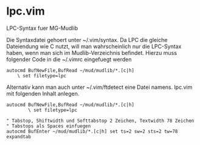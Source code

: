lpc.vim
=======

LPC-Syntax fuer MG-Mudlib

Die Syntaxdatei gehoert unter ~/.vim/syntax. Da LPC die gleiche Dateiendung
wie C nutzt, will man wahrscheinlich nur die LPC-Syntax haben, wenn man sich
im Mudlib-Verzeichnis befindet. Hierzu muss folgender Code in die ~/.vimrc
eingefuegt werden

```vim
autocmd BufNewFile,BufRead ~/mud/mudlib/*.[c|h]
	\ set filetype=lpc
```
Alternativ kann man auch unter ~/.vim/ftdetect eine Datei namens. lpc.vim
mit folgenden Inhalt anlegen.

```vim
autocmd BufNewFile,BufRead ~/mud/mudlib/*.[c|h]
        \ set filetype=lpc

" Tabstop, Shiftwidth und Softtabstop 2 Zeichen, Textwidth 78 Zeichen
" Tabstops als Spaces einfuegen
autocmd BufEnter ~/mud/mudlib/*.[c|h] set ts=2 sw=2 sts=2 tw=78 expandtab
```


